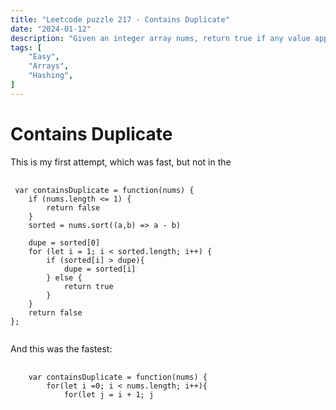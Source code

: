 ```yaml
---
title: "Leetcode puzzle 217 - Contains Duplicate"
date: "2024-01-12"
description: "Given an integer array nums, return true if any value appears at least twice in the array, and return false if every element is distinct."
tags: [
    "Easy",
    "Arrays",
    "Hashing",
]
---
```


# Contains Duplicate
This is my first attempt, which was fast, but not in the 
<!-- markdownlint-disable MD033 -->
<pre class="line-numbers language-javascript" data-start="1">
  <code>
 var containsDuplicate = function(nums) {
    if (nums.length <= 1) {
        return false
    }
    sorted = nums.sort((a,b) => a - b)

    dupe = sorted[0]
    for (let i = 1; i < sorted.length; i++) {
        if (sorted[i] > dupe){
            dupe = sorted[i]
        } else {
            return true
        }
    }
    return false
};
  </code>
</pre>
<!-- markdownlint-disable MD033 -->

And this was the fastest:

<!-- markdownlint-disable MD033 -->
<pre class="line-numbers language-javascript" data-start="1">
  <code>
    var containsDuplicate = function(nums) {
        for(let i =0; i < nums.length; i++){
            for(let j = i + 1; j<nums.length; j++){
                if(nums[j] === nums[i]){
                    return true
                }  
            }
        }
        return false;
    };
  </code>
</pre>
<!-- markdownlint-disable MD033 -->
